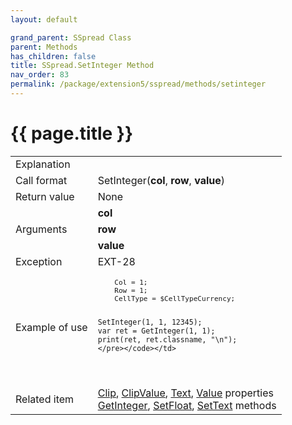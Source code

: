 ```yaml
---
layout: default

grand_parent: SSpread Class
parent: Methods
has_children: false
title: SSpread.SetInteger Method
nav_order: 83
permalink: /package/extension5/sspread/methods/setinteger
---
```

# {{ page.title }}

<table>
  <tr>
    <td>Explanation</td>
    <td colspan="2"></td>
  </tr>
  <tr>
    <td>Call format</td>
    <td colspan="2">SetInteger(<b>col</b>, <b>row</b>, <b>value</b>)</td>
  </tr>
  <tr>
    <td>Return value</td>
    <td colspan="2">None</td>
  </tr>  
  <tr>
    <td rowspan="3">Arguments</td>
    <td><b>col</b></td>
    <td></td>
  </tr>
  <tr>
    <td><b>row</b></td>
    <td></td>
  </tr>
  <tr>
    <td><b>value</b></td>
    <td></td>
  </tr>
  <tr>
    <td>Exception</td>
    <td>EXT-28</td>
    <td></td>
  </tr>
  <tr>
    <td>Example of use</td>
    <td colspan="2"><code><pre>
    Col = 1;
    Row = 1;
    CellType = $CellTypeCurrency;
    
    SetInteger(1, 1, 12345);
    var ret = GetInteger(1, 1);
    print(ret, ret.classname, "\n");
    </pre></code></td>
  </tr>
  <tr>
    <td>Related item</td>
    <td colspan="2"><a href="/package/extension5/sspread/properties/clip">Clip</a>, <a href="/package/extension5/sspread/properties/clipvalue">ClipValue</a>, <a href="/package/extension5/sspread/properties/text">Text</a>, <a href="/package/extension5/sspread/properties/value">Value</a> properties<br><a href="/package/extension5/sspread/methods/getinteger">GetInteger</a>, <a href="/package/extension5/sspread/methods/setfloat">SetFloat</a>, <a href="/package/extension5/sspread/methods/settext">SetText</a> methods</td>
  </tr>
</table>
